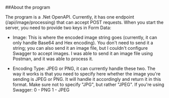 ##About the program

The program is a .Net OpenAPI. Currently, it has one endpoint (/api/image/processing) that can accept POST requests.
When you start the server, you need to provide two keys in Form Data:

- Image: This is where the encoded image string goes (currently, it can only handle Base64 and Hex encoding). 
You don't need to send it a string; you can also send it an image file, but I couldn't configure Swagger to accept images. 
I was able to send it an image file using Postman, and it was able to process it.

- Encoding Type: JPEG or PNG, it can currently handle these two.
The way it works is that you need to specify here whether the image you're sending is JPEG or PNG.
It will handle it accordingly and return it in this format. Make sure not to specify "JPG", but rather "JPEG".
If you're using Swagger:
0 - PNG
1 - JPEG

